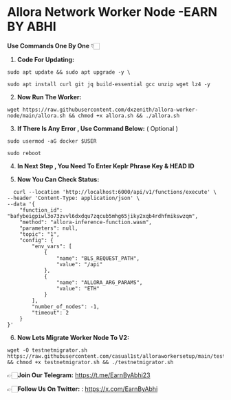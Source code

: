 # Allora Network Worker Node -EARN BY ABHI

**Use Commands One By One** 👇🏻



1. **Code For Updating:**
```
sudo apt update && sudo apt upgrade -y \

sudo apt install curl git jq build-essential gcc unzip wget lz4 -y
```

2. **Now Run The Worker:**
```
wget https://raw.githubusercontent.com/dxzenith/allora-worker-node/main/allora.sh && chmod +x allora.sh && ./allora.sh
```

3. **If There Is Any Error , Use Command Below:** ( Optional )
```
sudo usermod -aG docker $USER
```
```
sudo reboot
```

4. **In Next Step , You Need To Enter Keplr Phrase Key & HEAD ID**

5. **Now You Can Check Status:**
```
  curl --location 'http://localhost:6000/api/v1/functions/execute' \
--header 'Content-Type: application/json' \
--data '{
    "function_id": "bafybeigpiwl3o73zvvl6dxdqu7zqcub5mhg65jiky2xqb4rdhfmikswzqm",
    "method": "allora-inference-function.wasm",
    "parameters": null,
    "topic": "1",
    "config": {
        "env_vars": [
            {
                "name": "BLS_REQUEST_PATH",
                "value": "/api"
            },
            {
                "name": "ALLORA_ARG_PARAMS",
                "value": "ETH"
            }
        ],
        "number_of_nodes": -1,
        "timeout": 2
    }
}'
```

6. **Now Lets Migrate Worker Node To V2:**
```
wget -O testnetmigrator.sh https://raw.githubusercontent.com/casual1st/alloraworkersetup/main/testnetmigrator.sh && chmod +x testnetmigrator.sh && ./testnetmigrator.sh
```

👉🏻**Join Our Telegram:** https://t.me/EarnByAbhi23

👉🏻**Follow Us On Twitter:** : https://x.com/EarnByAbhi
